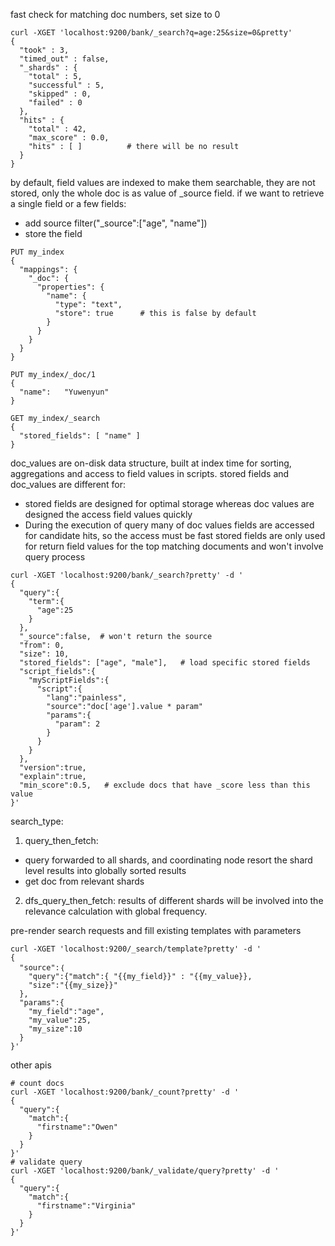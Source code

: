 fast check for matching doc numbers, set size to 0
```
curl -XGET 'localhost:9200/bank/_search?q=age:25&size=0&pretty'
{
  "took" : 3,
  "timed_out" : false,
  "_shards" : {
    "total" : 5,
    "successful" : 5,
    "skipped" : 0,
    "failed" : 0
  },
  "hits" : {
    "total" : 42,
    "max_score" : 0.0,
    "hits" : [ ]          # there will be no result
  }
}
```
by default, field values are indexed to make them searchable, they are not stored, 
only the whole doc is as value of _source field.
if we want to retrieve a single field or a few fields:
- add source filter("_source":["age", "name"])
- store the field
```
PUT my_index
{
  "mappings": {
    "_doc": {
      "properties": {
        "name": {
          "type": "text",
          "store": true      # this is false by default
        }
      }
    }
  }
}

PUT my_index/_doc/1
{
  "name":   "Yuwenyun"
}

GET my_index/_search
{
  "stored_fields": [ "name" ] 
}
```

doc_values are on-disk data structure, built at index time for sorting, aggregations and access to field values
in scripts. stored fields and doc_values are different for:
- stored fields are designed for optimal storage whereas doc values are designed the access field values quickly
- During the execution of query many of doc values fields are accessed for candidate hits, so the access must be fast
stored fields are only used for return field values for the top matching documents and won't involve query process

```
curl -XGET 'localhost:9200/bank/_search?pretty' -d '
{
  "query":{
    "term":{
      "age":25
    }
  },
  "_source":false,  # won't return the source
  "from": 0,
  "size": 10,
  "stored_fields": ["age", "male"],   # load specific stored fields
  "script_fields":{
    "myScriptFields":{
      "script":{
        "lang":"painless",
        "source":"doc['age'].value * param"
        "params":{
          "param": 2
        }
      }
    }
  },
  "version":true,
  "explain":true,
  "min_score":0.5,   # exclude docs that have _score less than this value
}'
```
search_type:
1. query_then_fetch: 
- query forwarded to all shards, and coordinating node resort the shard level results into globally sorted results
- get doc from relevant shards

2. dfs_query_then_fetch:
  results of different shards will be involved into the relevance calculation with global frequency.

  pre-render search requests and fill existing templates with parameters
```
curl -XGET 'localhost:9200/_search/template?pretty' -d '
{
  "source":｛
    "query":{"match":{ "{{my_field}}" : "{{my_value}},
    "size":"{{my_size}}"
  },
  "params":{
    "my_field":"age",
    "my_value":25,
    "my_size":10
  }
}'
```
other apis
```
# count docs
curl -XGET 'localhost:9200/bank/_count?pretty' -d '
{
  "query":{
    "match":{
      "firstname":"Owen"
    }
  }
}'
# validate query
curl -XGET 'localhost:9200/bank/_validate/query?pretty' -d '
{
  "query":{
    "match":{
      "firstname":"Virginia"
    }
  }
}'

```